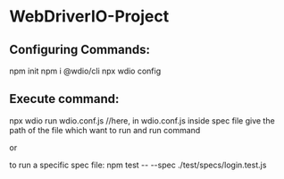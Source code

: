 # WebDriverIO-Project

Configuring Commands:
--------------------
npm init
npm i @wdio/cli
npx wdio config


Execute command:
------------------
npx wdio run wdio.conf.js //here, in wdio.conf.js inside spec file give the path of the file which want to run and run command

or

to run a specific spec file: npm test -- --spec ./test/specs/login.test.js

